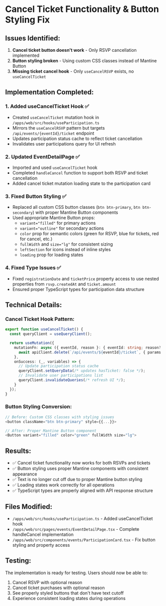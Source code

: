 # Cancel Ticket Functionality & Button Styling Fix

## Issues Identified:
1. **Cancel ticket button doesn't work** - Only RSVP cancellation implemented
2. **Button styling broken** - Using custom CSS classes instead of Mantine Button
3. **Missing ticket cancel hook** - Only `useCancelRSVP` exists, no `useCancelTicket`

## Implementation Completed:

### 1. Added useCancelTicket Hook ✅
- Created `useCancelTicket` mutation hook in `/apps/web/src/hooks/useParticipation.ts`
- Mirrors the `useCancelRSVP` pattern but targets `/api/events/{eventId}/ticket` endpoint
- Updates participation status cache to reflect ticket cancellation
- Invalidates user participations query for UI refresh

### 2. Updated EventDetailPage ✅
- Imported and used `useCancelTicket` hook
- Completed `handleCancel` function to support both RSVP and ticket cancellation
- Added cancel ticket mutation loading state to the participation card

### 3. Fixed Button Styling ✅
- Replaced all custom CSS button classes (`btn btn-primary`, `btn btn-secondary`) with proper Mantine Button components
- Used appropriate Mantine Button props:
  - `variant="filled"` for primary actions
  - `variant="outline"` for secondary actions
  - `color` prop for semantic colors (green for RSVP, blue for tickets, red for cancel, etc.)
  - `fullWidth` and `size="lg"` for consistent sizing
  - `leftSection` for icons instead of inline styles
  - `loading` prop for loading states

### 4. Fixed Type Issues ✅
- Fixed `registrationDate` and `ticketPrice` property access to use nested properties from `rsvp.createdAt` and `ticket.amount`
- Ensured proper TypeScript types for participation data structure

## Technical Details:

### Cancel Ticket Hook Pattern:
```typescript
export function useCancelTicket() {
  const queryClient = useQueryClient();

  return useMutation({
    mutationFn: async ({ eventId, reason }: { eventId: string; reason?: string }) => {
      await apiClient.delete(`/api/events/${eventId}/ticket`, { params: { reason } });
    },
    onSuccess: (_, variables) => {
      // Update participation status cache
      queryClient.setQueryData(/* updates hasTicket: false */);
      // Invalidate user participations list
      queryClient.invalidateQueries(/* refresh UI */);
    }
  });
}
```

### Button Styling Conversion:
```typescript
// Before: Custom CSS classes with styling issues
<button className="btn btn-primary" style={{...}}>

// After: Proper Mantine Button component
<Button variant="filled" color="green" fullWidth size="lg">
```

## Results:
- ✅ Cancel ticket functionality now works for both RSVPs and tickets
- ✅ Button styling uses proper Mantine components with consistent appearance
- ✅ Text is no longer cut off due to proper Mantine button styling
- ✅ Loading states work correctly for all operations
- ✅ TypeScript types are properly aligned with API response structure

## Files Modified:
- `/apps/web/src/hooks/useParticipation.ts` - Added useCancelTicket hook
- `/apps/web/src/pages/events/EventDetailPage.tsx` - Complete handleCancel implementation
- `/apps/web/src/components/events/ParticipationCard.tsx` - Fix button styling and property access

## Testing:
The implementation is ready for testing. Users should now be able to:
1. Cancel RSVP with optional reason
2. Cancel ticket purchases with optional reason
3. See properly styled buttons that don't have text cutoff
4. Experience consistent loading states during operations